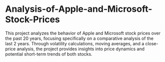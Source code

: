 # Analysis-of-Apple-and-Microsoft-Stock-Prices
This project analyzes the behavior of Apple and Microsoft stock prices over the past 20 years, focusing specifically on a comparative analysis of the last 2 years. Through volatility calculations, moving averages, and a close-price analysis, the project provides insights into price dynamics and potential short-term trends of both stocks.
